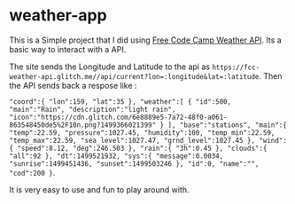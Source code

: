 # weather-app
This is a Simple project that I did using [Free Code Camp Weather API](https://fcc-weather-api.glitch.me/). Its a basic way to interact with a API. 

The site sends the Longitude and Latitude to the api as ```https://fcc-weather-api.glitch.me//api/current?lon=:longitude&lat=:latitude```. Then the API sends back a respose like :

```"coord":{ "lon":159, "lat":35 }, "weather":[ { "id":500, "main":"Rain", "description":"light rain", "icon":"https://cdn.glitch.com/6e8889e5-7a72-48f0-a061-863548450de5%2F10n.png?1499366021399" } ], "base":"stations", "main":{ "temp":22.59, "pressure":1027.45, "humidity":100, "temp_min":22.59, "temp_max":22.59, "sea_level":1027.47, "grnd_level":1027.45 }, "wind":{ "speed":8.12, "deg":246.503 }, "rain":{ "3h":0.45 }, "clouds":{ "all":92 }, "dt":1499521932, "sys":{ "message":0.0034, "sunrise":1499451436, "sunset":1499503246 }, "id":0, "name":"", "cod":200 }```.

It is very easy to use and fun to play around with.
